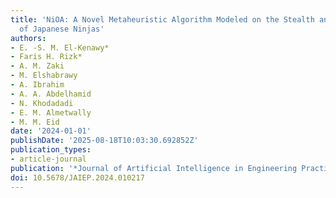 ```yaml
---
title: 'NiOA: A Novel Metaheuristic Algorithm Modeled on the Stealth and Precision
  of Japanese Ninjas'
authors:
- E. -S. M. El-Kenawy*
- Faris H. Rizk*
- A. M. Zaki
- M. Elshabrawy
- A. Ibrahim
- A. A. Abdelhamid
- N. Khodadadi
- E. M. Almetwally
- M. M. Eid
date: '2024-01-01'
publishDate: '2025-08-18T10:03:30.692852Z'
publication_types:
- article-journal
publication: '*Journal of Artificial Intelligence in Engineering Practice*'
doi: 10.5678/JAIEP.2024.010217
---
```

